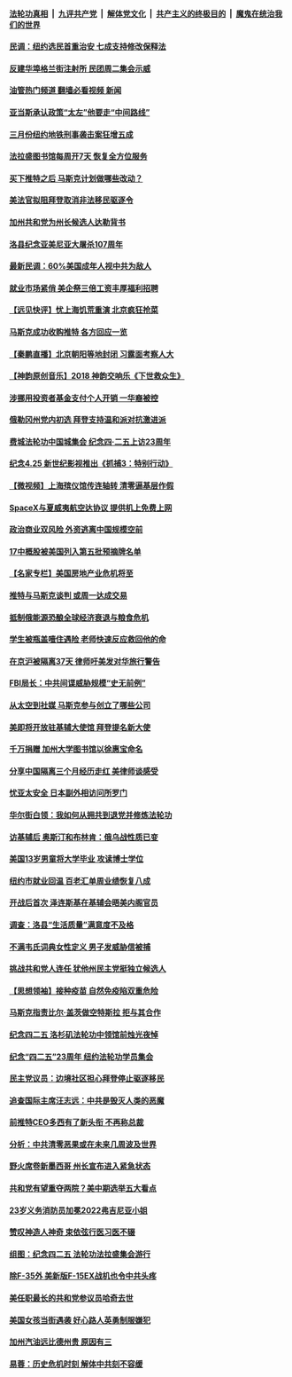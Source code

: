 ####  [法轮功真相](../../../../basic/blob/master/README.md?t=04261401) &nbsp;|&nbsp; [九评共产党](../../../../9ping.md/blob/master/README.md?t=04261401) &nbsp;|&nbsp; [解体党文化](../../../../jtdwh.md/blob/master/README.md?t=04261401)  &nbsp;|&nbsp; [共产主义的终极目的](../../../../gczydzjmd.md/blob/master/README.md?t=04261401) &nbsp;|&nbsp; [魔鬼在统治我们的世界](../../../../mgztzwmdsj.md/blob/master/README.md?t=04261401) 

#### [民调：纽约选民首重治安 七成支持修改保释法](../pages/nsc412/n13720731.md?t=04261401) 

#### [反建华埠格兰街注射所 民团周二集会示威](../pages/nsc412/n13720599.md?t=04261401) 

#### [油管热门频道 翻墙必看视频 新闻](http://78.141.244.201:81/youtube.html?04261401)

#### [亚当斯承认政策“太左”他要走“中间路线”](../pages/nsc412/n13720725.md?t=04261401) 

#### [三月份纽约地铁刑事袭击案狂增五成](../pages/nsc412/n13720727.md?t=04261401) 

#### [法拉盛图书馆每周开7天 恢复全方位服务](../pages/nsc412/n13720751.md?t=04261401) 

#### [买下推特之后 马斯克计划做哪些改动？](../pages/nsc412/n13720685.md?t=04261401) 

#### [美法官拟阻拜登取消非法移民驱逐令](../pages/nsc412/n13720661.md?t=04261401) 

#### [加州共和党为州长候选人达勒背书](../pages/nsc412/n13720721.md?t=04261401) 

#### [洛县纪念亚美尼亚大屠杀107周年](../pages/nsc412/n13720712.md?t=04261401) 

#### [最新民调：60%美国成年人视中共为敌人](../pages/nsc412/n13720557.md?t=04261401) 

#### [就业市场紧俏 美企祭三倍工资丰厚福利招聘](../pages/nsc412/n13720656.md?t=04261401) 

#### [【远见快评】忧上海饥荒重演 北京疯狂抢菜](../pages/nsc412/n13720596.md?t=04261401) 

#### [马斯克成功收购推特 各方回应一览](../pages/nsc412/n13720592.md?t=04261401) 

#### [【秦鹏直播】北京朝阳等地封闭 习露面考察人大](../pages/nsc412/n13720605.md?t=04261401) 

#### [【神韵原创音乐】2018 神韵交响乐《下世救众生》](../pages/nsc412/n13720606.md?t=04261401) 

#### [涉挪用投资者基金支付个人开销 一华裔被控](../pages/nsc412/n13719860.md?t=04261401) 

#### [俄勒冈州党内初选 拜登支持温和派对抗激进派](../pages/nsc412/n13720463.md?t=04261401) 

#### [费城法轮功中国城集会 纪念四‧二五上访23周年](../pages/nsc412/n13720512.md?t=04261401) 

#### [纪念4.25 新世纪影视推出《抓捕3：特别行动》](../pages/nsc412/n13717350.md?t=04261401) 

#### [【微视频】上海殡仪馆传连轴转 清零逼基层作假](../pages/nsc412/n13720311.md?t=04261401) 

#### [SpaceX与夏威夷航空达协议 提供机上免费上网](../pages/nsc412/n13720395.md?t=04261401) 

#### [政治商业双风险 外资逃离中国规模空前](../pages/nsc412/n13720271.md?t=04261401) 

#### [17中概股被美国列入第五批预摘牌名单](../pages/nsc412/n13720347.md?t=04261401) 

#### [【名家专栏】美国房地产业危机将至](../pages/nsc412/n13720263.md?t=04261401) 

#### [推特与马斯克谈判 或周一达成交易](../pages/nsc412/n13719695.md?t=04261401) 

#### [抵制俄能源恐酿全球经济衰退与粮食危机](../pages/nsc412/n13720438.md?t=04261401) 

#### [学生被瓶盖噎住遇险 老师快速反应救回他的命](../pages/nsc412/n13719952.md?t=04261401) 

#### [在京沪被隔离37天 律师吁美发对华旅行警告](../pages/nsc412/n13720436.md?t=04261401) 

#### [FBI局长：中共间谍威胁规模“史无前例”](../pages/nsc412/n13720426.md?t=04261401) 

#### [从太空到社媒 马斯克参与创立了哪些公司](../pages/nsc412/n13719553.md?t=04261401) 

#### [美即将开放驻基辅大使馆 拜登提名新大使](../pages/nsc412/n13720167.md?t=04261401) 

#### [千万捐赠 加州大学图书馆以徐惠宝命名](../pages/nsc412/n13719846.md?t=04261401) 

#### [分享中国隔离三个月经历走红 美律师谈感受](../pages/nsc412/n13720206.md?t=04261401) 

#### [忧亚太安全 日本副外相访问所罗门](../pages/nsc412/n13720147.md?t=04261401) 

#### [华尔街白领：我如何从拥共到退党并修炼法轮功](../pages/nsc412/n13719513.md?t=04261401) 

#### [访基辅后 奥斯汀和布林肯：俄乌战性质已变](../pages/nsc412/n13720183.md?t=04261401) 

#### [美国13岁男童将大学毕业 攻读博士学位](../pages/nsc412/n13719804.md?t=04261401) 

#### [纽约市就业回温 百老汇单周业绩恢复八成](../pages/nsc412/n13719878.md?t=04261401) 

#### [开战后首次 泽连斯基在基辅会晤美内阁官员](../pages/nsc412/n13719822.md?t=04261401) 

#### [调查：洛县“生活质量”满意度不及格](../pages/nsc412/n13719753.md?t=04261401) 

#### [不满韦氏词典女性定义 男子发威胁信被捕](../pages/nsc412/n13719717.md?t=04261401) 

#### [挑战共和党人连任 犹他州民主党挺独立候选人](../pages/nsc412/n13719536.md?t=04261401) 

#### [【思想领袖】接种疫苗 自然免疫陷双重危险](../pages/nsc412/n13714666.md?t=04261401) 

#### [马斯克指责比尔‧盖茨做空特斯拉 拒与其合作](../pages/nsc412/n13719483.md?t=04261401) 

#### [纪念四二五 洛杉矶法轮功中领馆前烛光夜悼](../pages/nsc412/n13719557.md?t=04261401) 

#### [纪念“四二五”23周年  纽约法轮功学员集会](../pages/nsc412/n13718986.md?t=04261401) 

#### [民主党议员：边境社区担心拜登停止驱逐移民](../pages/nsc412/n13719453.md?t=04261401) 

#### [追查国际主席汪志远：中共是毁灭人类的恶魔](../pages/nsc412/n13719528.md?t=04261401) 

#### [前推特CEO多西有了新头衔 不再称总裁](../pages/nsc412/n13719420.md?t=04261401) 

#### [分析：中共清零恶果或在未来几周波及世界](../pages/nsc412/n13719436.md?t=04261401) 

#### [野火席卷新墨西哥 州长宣布进入紧急状态](../pages/nsc412/n13719351.md?t=04261401) 

#### [共和党有望重夺两院？美中期选举五大看点](../pages/nsc412/n13717459.md?t=04261401) 

#### [23岁义务消防员加冕2022弗吉尼亚小姐](../pages/nsc412/n13718944.md?t=04261401) 

#### [赞叹神造人神奇 束依弦行医习医不辍](../pages/nsc412/n13719046.md?t=04261401) 

#### [组图：纪念四二五 法轮功法拉盛集会游行](../pages/nsc412/n13718731.md?t=04261401) 

#### [除F-35外 美新版F-15EX战机也令中共头疼](../pages/nsc412/n13709315.md?t=04261401) 

#### [美任职最长的共和党参议员哈奇去世](../pages/nsc412/n13718938.md?t=04261401) 

#### [美国女孩当街遇袭 好心路人英勇制服嫌犯](../pages/nsc412/n13718600.md?t=04261401) 

#### [加州汽油远比德州贵 原因有三](../pages/nsc412/n13718649.md?t=04261401) 

#### [易蓉：历史危机时刻  解体中共刻不容缓](../pages/nsc412/n13718738.md?t=04261401) 

<img src='http://gfw-breaker.win/goodnews/indexes/nsc412.md' width='0px' height='0px'/>
